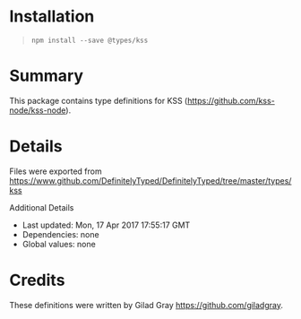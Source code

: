 # Installation
> `npm install --save @types/kss`

# Summary
This package contains type definitions for KSS (https://github.com/kss-node/kss-node).

# Details
Files were exported from https://www.github.com/DefinitelyTyped/DefinitelyTyped/tree/master/types/kss

Additional Details
 * Last updated: Mon, 17 Apr 2017 17:55:17 GMT
 * Dependencies: none
 * Global values: none

# Credits
These definitions were written by Gilad Gray <https://github.com/giladgray>.
